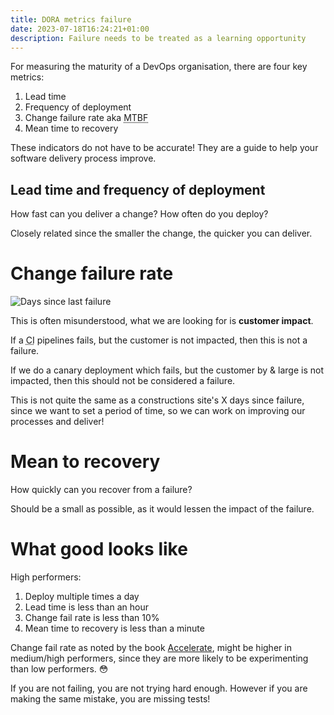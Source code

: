 ```yaml
---
title: DORA metrics failure
date: 2023-07-18T16:24:21+01:00
description: Failure needs to be treated as a learning opportunity
---
```


For measuring the maturity of a DevOps organisation, there are four key metrics:

1. Lead time
2. Frequency of deployment
3. Change failure rate aka <abbr title="mean time between failures">MTBF</abbr>
4. Mean time to recovery

These indicators do not have to be accurate! They are a guide to help your software delivery process improve.

## Lead time and frequency of deployment

How fast can you deliver a change? How often do you deploy?

Closely related since the smaller the change, the quicker you can deliver.

# Change failure rate

<img src="https://s.natalian.org/2023-07-18/Comparison-between-different-traditional-and-digital-safety-scoreboards.png" alt="Days since last failure">

This is often misunderstood, what we are looking for is **customer impact**. 

If a <abbr title="Continuous Integration">CI</abbr> pipelines fails, but the customer is not impacted, then this is not a failure.

If we do a canary deployment which fails, but the customer by & large is not impacted, then this should not be considered a failure.

This is not quite the same as a constructions site's X days since failure, since we want to set a period of time, so we can work on improving our processes and deliver!

# Mean to recovery

How quickly can you recover from a failure?

Should be a small as possible, as it would lessen the impact of the failure.

# What good looks like

High performers:

1. Deploy multiple times a day
2. Lead time is less than an hour
3. Change fail rate is less than 10%
4. Mean time to recovery is less than a minute

Change fail rate as noted by the book [Accelerate](https://www.amazon.co.uk/Accelerate-Software-Performing-Technology-Organizations/dp/1942788339), might be higher in medium/high performers, since they are more likely to be experimenting than low performers. 😳

If you are not failing, you are not trying hard enough. However if you are making the same mistake, you are missing tests!